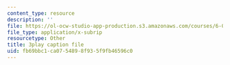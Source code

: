 ```yaml
---
content_type: resource
description: ''
file: https://ol-ocw-studio-app-production.s3.amazonaws.com/courses/6-006-introduction-to-algorithms-fall-2011/fb69bbc1ca0754898f935f9fb46596c0_OQ5jsbhAv_M.vtt
file_type: application/x-subrip
resourcetype: Other
title: 3play caption file
uid: fb69bbc1-ca07-5489-8f93-5f9fb46596c0
---
```

